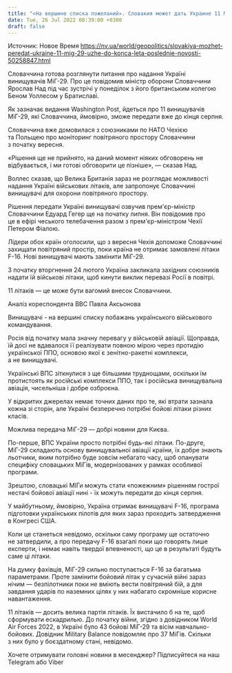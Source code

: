 ```yaml
---
title: "«На вершине списка пожеланий». Словакия может дать Украине 11 МиГ-29 до конца августа — как это повлияет на ход войны"
date: Tue, 26 Jul 2022 08:39:00 +0300
draft: false
---
```

Источник: Новое Время https://nv.ua/world/geopolitics/slovakiya-mozhet-peredat-ukraine-11-mig-29-uzhe-do-konca-leta-poslednie-novosti-50258847.html


Словаччина готова розглянути питання про надання Україні винищувачів МіГ-29. Про це повідомив міністр оборони Словаччини Ярослав Над під час зустрічі у понеділок з його британським колегою Беном Уоллесом у Братиславі.

Як зазначає видання Washington Post, йдеться про 11 винищувачів МіГ-29, які Словаччина, ймовірно, зможе передати вже до кінця серпня.

Словаччина вже домовилася з союзниками по НАТО Чехією та Польщею про моніторинг повітряного простору Словаччини з початку вересня.

«Рішення ще не прийнято, на даний момент ніяких обговорень не відбувається, і ми готові обговорити це пізніше», — сказав Над.

Воллес сказав, що Велика Британія зараз не розглядає можливості надання Україні військових літаків, але запропонує Словаччині винищувачі для охорони повітряного простору.

Рішення передати Україні винищувачі озвучив прем'єр-міністр Словаччини Едуард Гегер ще на початку липня. Він повідомив про це в ефірі чеського телебачення разом з прем'єр-міністром Чехії Петером Фіалою.

Лідери обох країн оголосили, що з вересня Чехія допоможе Словаччині захищати повітряний простір, поки країна не отримає замовлені літаки F-16. Нові винищувачі мають замінити МіГ-29.

З початку вторгнення 24 лютого Україна закликала західних союзників надати їй військові літаки, щоб кинути виклик перевазі Росії в повітрі.

11 літаків — це може бути вагомий внесок Словаччини.

Аналіз кореспондента ВВС Павла Аксьонова

Винищувачі - на вершині списку побажань українського військового командування.

Росія від початку мала значну перевагу у військовій авіації. Щоправда, їй досі не вдавалося її реалізувати повною мірою через протидію української ППО, основою якої є зенітно-ракетні комплекси, а не винищувачі.

Українські ВПС зіткнулися з ще більшими труднощами, оскільки їм протистоять як російські комплекси ППО, так і російська винищувальна авіація, чисельніша і добре озброєна.

У відкритих джерелах немає точних даних про те, які втрати зазнала кожна зі сторін, але Україні безперечно потрібні бойові літаки різних класів.

Можлива передача МіГ-29 — добрі новини для Києва.

По-перше, ВПС України просто потрібні будь-які літаки. По-друге, МіГ-29 складають основу винищувальної авіації країни, їх добре знають льотчики, яким потрібно буде зовсім небагато часу, щоб опанувати специфіку словацьких МіГів, модернізованих у рамках особливої ​​програми.

Зрештою, словацькі МІГи можуть стати «пожежним» рішенням гострої нестачі бойової авіації нині - їх можуть передати до кінця серпня.

У майбутньому, ймовірно, Україна отримає винищувачі F-16, програма підготовки українських пілотів для яких зараз проходить затвердження в Конгресі США.

Коли це станеться невідомо, оскільки саму програму ще остаточно не затвердили, а про передачу F-16 взагалі поки що говорять лише експерти, і немає навіть твердої впевненості, що це в результаті будуть саме ці літаки.

На думку фахівців, МіГ-29 сильно поступається F-16 за багатьма параметрами. Проте замінити бойовий літак у сучасній війні зараз нічим — безпілотники поки не вміють вести повітряний бій, а для завдання ударів по наземних цілях у них набагато скромніше корисне навантаження.

11 літаків — досить велика партія літаків. Їх вистачило б на те, щоб сформувати ескадрилью. До початку війни, згідно з довідником World Air Forces 2022, в Україні було 43 бойові МіГ-29 та вісім навчально-бойових. Довідник Military Balance повідомляє про 37 МіГів. Скільки з них було у боєздатному стані, невідомо.

Хочете отримувати головні новини в месенджер? Підписуйтеся на наш Telegram або Viber
